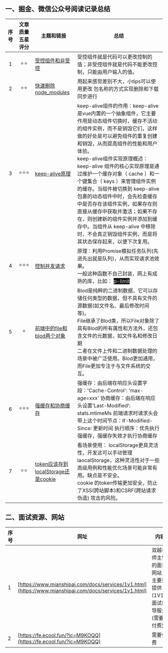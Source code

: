 ## 一、掘金、微信公众号阅读记录总结
| 序号 | 文章质量五星评分 | 主题和链接 | 总结 |
| :---: | :---: | --- | --- |
| 1 | ⭐⭐ | [受控组件和非受控](https://juejin.cn/post/7363121890791227426) | 受控组件就是代码可以更改控制的值；非受控组件就是代码不能更改控制，只能由用户输入的值。 |
| 2 | ⭐⭐ | [快速删除node_modules](https://juejin.cn/post/7477926585087606820 ) | 用起来感觉差别不大，小tips可以使用更改 包名称的方式实现删除和下载同步进行 |
| 3 | ⭐⭐⭐ | [keep-alive原理](https://juejin.cn/post/7402891257196806156) | keep-alive组件的作用：keep-alive是vue内置的一个抽象组件，它主要作用是动态组件切换时，缓存不活动的组件实例，而不是销毁它们，这样做的好处是可以避免组件的重复创建和销毁，从而提高组件的性能和用户体验。<br/>keep-alive组件实现原理概述：keep-alive 组件的核心实现原理是通过维护一个缓存对象（ cache ）和一个键集合（ keys ）来管理组件实例的缓存。当组件被切换到 keep-alive 包裹的动态组件中时，会先检查缓存中是否存在该组件实例，如果存在则直接从缓存中获取并激活；如果不存在，则创建新的组件实例并添加到缓存中。当组件从 keep-alive 中移除时，不会真正销毁组件实例，而是将其状态保存起来，以便下次复用。 |
| 4 | ⭐⭐⭐ | [控制并发请求](https://juejin.cn/post/7356534347509645375) | 原理：利用Promise模拟任务队列(先进先出就是队列)，从而实现请求池效果。<br/>一般这种函数不自己封装，网上有成熟的库，比如： <font style="color:rgba(255, 255, 255, 0.8);background-color:rgb(24, 24, 24);">p-limit</font> |
| 5 | ⭐ | [前端中的file和blod两个对象](https://juejin.cn/post/7413921824066551842#heading-1) | Blod是纯粹的二进制数据，它可以存储任何类型的数据，但不具有文件的源数据(如文件名、最后修改时间等)。<br/>File继承了Blod类，所以File对象除了具有Blod的所有属性和方法外，还包含文件的元数据，如文件名和修改日期<br/>二者在文件上传和二进制数据处理的场景中被广泛使用。Blod更加通用，而File更加专注于与文件系统的交互。 |
| 6 | ⭐⭐⭐ | [强缓存和协商缓存](https://juejin.cn/post/7352075703859183667) | 强缓存：由后端在响应头设置字段：'Cache-Control': 'max-age=xxx'    协商缓存：由后端在响应头设置'Last-Modified': stats.mtimeMs   前端请求时请求头会带上这个时间节点：If-Modified-Since: 更新时间   执行顺序：优先执行强缓存，强缓存失效才执行协商缓存 |
| 7 | ⭐⭐ | [token应该存到localStorage还是cookie](about:blank) | 看场景使用：   localStorage更具灵活性，开发这可以手动管理 laocalStorage，这种灵活性对于一些高级用例和性能优化场景可能非常有用。缺点是不安全。<br/>cookie 的token传输更加安全，防止了XSS(跨站脚本)和CSRF(跨站请求伪造) 攻击的风险。    |


## 二、面试资源、网站
| 序号 | 网址 | 内容 |
| --- | --- | --- |
| 1 | [https://www.mianshipai.com/docs/services/1v1.html](https://www.mianshipai.com/docs/services/1v1.html) | 双越老师主导的面试网站，主要是提供(1V1）面试指导服务(需要付费) |
| 2 | [https://fe.ecool.fun/?ic=M9KOQQ](https://fe.ecool.fun/?ic=M9KOQQ) |  需要付费 |


